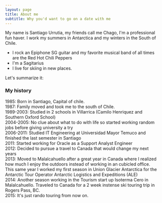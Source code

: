 ```yaml
---
layout: page
title: About me
subtitle: Why you'd want to go on a date with me
---
```


My name is Santiago Urrutia, my friends call me Chago, I'm a professional fun haver.
I work my summers in Antarctica and my winters in the South of Chile.

- I rock an Epiphone SG guitar and my favorite musical band of all times are the Red Hot Chili Peppers
- I'm a Sagitarius
- I live for skiing in new places.

Let's summarize it:

### My history

1985:       Born in Santiago, Capital of chile.
<br />1987:       Family moved and took me to the south of Chile.
<br />1989-2003:  Studied in 2 schools in Villarrica (Camilo Henriquez and Southern Oxford School)
<br />2004-2005:  No clue about what to do with life so started working random jobs before giving university a try
<br />2006-2011:  Studied IT Engineering at Universidad Mayor Temuco and finished the last semester in Santiago
<br />2011:       Started working for Oracle as a Support Analyst Engineer
<br />2012:       Decided to pursue a travel to Canada that would change my next years
<br />2013:       Moved to Malalcahuello after a great year in Canada where I realized how much I enjoy the outdoors instead of working in an cubicled office. This same year I worked my first season in Union Glacier Antarctica for the Antarctic Tour Operator Antarctic Logistics and Expeditions (ALE)
<br />2014:       Another season working in the Tourism start up Isoterma Cero in Malalcahuello. Traveled to Canada for a 2 week instense ski touring trip in Rogers Pass, BC.
<br />2015:       It's just rando touring from now on.


